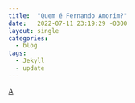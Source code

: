 ```yaml
---
title:  "Quem é Fernando Amorim?"
date:   2022-07-11 23:19:29 -0300
layout: single
categories:
  - blog
tags:
  - Jekyll
  - update
---
```


[A](https://docs.google.com/document/d/18yKjYCrl4TYr82PLp1xyFw0L2mjvhbjxHWflbd9rE44/edit?usp=sharing)



[jekyll-docs]: https://jekyllrb.com/docs/home
[jekyll-gh]:   https://github.com/jekyll/jekyll
[jekyll-talk]: https://talk.jekyllrb.com/
